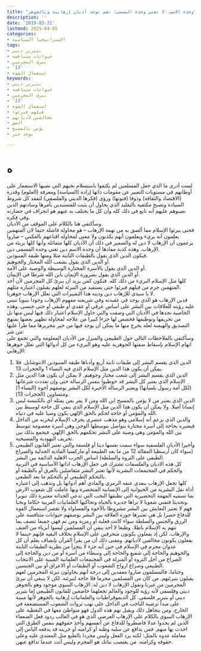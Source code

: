 ```yaml
---
title: "وحدة الاسم، لا تعني وحدة المسمى: نعم توجد أديان إرهابية وبالجوهر"
description: ''
date: '2019-03-21'
lastmod: 2025-04-05
categories:
- الاستراتيجيا السياسية
tags:
- بتبرير ديني
- حيوانات متنافسة
- نبرئ المجرمين
- '13'
- استعمال القوة
keywords:
- بتبرير ديني
- حيوانات متنافسة
- نبرئ المجرمين
- '13'
- استعمال القوة
- قبلهم فبرئوا
- مخالفين لأديانهم
- ألصق
- يؤمن بالمسيح
- يوجد خير

---
```

# **ه**

لست أدرى ما الذي جعل المسلمين لم يكتفوا باستسلام نخبهم التي نصبها الاستعمار على أوطانهم في مستويات التعبير عن مقومات ذاتها إرادة (السياسة) ومعرفة (العلوم) وقدرة (الاقتصاد والثقافة) وذوقا (فنونها) ورؤى (فكرها الديني والفلسفي) لتفقد كل شروط السيادة وتصبح مكتفية بالتقليد الذي يحاول أن يثبت للمستبدين بأمرها وسادتهم الذين نصبوهم عليهم أنه تابع في ذلك كله وأن كل ما يختلف به عنهم هو انحراف في حضارته وفي فكره.  
وسأكتفي هنا بالكلام على الموقف من الأديان.  
فحتى يبرئوا الإسلام مما ألصق به من تهمة الإرهاب – هو محاولة فاشلة حتما لان المتهمين يعلمون أنه بريء ويعلمون أنهم يكذبون ولا معنى لمحاولة اقناعهم بالعكس – صاروا يزعمون أن الإرهاب لا دين له والضمير في ذلك أن الأديان كلها متماثلة وأنها كلها بريئة من الإرهاب. وهذه كذبة مفادها أن وحدة الاسم دين تعني وحدة المسمى دين.  
فيكون الدين الذي يقول بالطبقات الثابتة مثلا ومنها طبقة المنبوذين.  
أو الدين الذي يقول بشعب الله المختار والجوهيم.  
أو الدين الذي يقول بالأسرة المختارة الوسيطة والوصية على الأمة.  
أو الدين الذي يقول بضرورة الإيمان بابن الله شرطا في الإيمان.  
كلها مثل الإسلام البريء من ذلك كله. فنكون كمن يريد أن يبرئ كل المجرمين لأن أحد المتهمين جرم من قبلهم فبرئوا حتى يستفيد من التبرئة لعلهم يقبلون اعتباره مثلهم.  
لا يا سيدي للإرهاب دين ودينه هذا التمييزات التي تعلل الإرهاب جوهريا.  
فدين الإرهاب هو الذي يوجد في عقيدته وفي شريعته مفهوم الإرهاب وجودا بنيويا تنبني عليه رؤيته للعلاقات بين البشر على أساس عرقي أو عقدي أو طبقي أو حتى جنسي. وهذه الخاصية نجدها في الأديان التي وصفت والتي حاول الإسلام اعتبار ذلك فيها ليس منها بل من تحريفها وتوظيفها فخصص لها جزءا كبيرا من علاجه لمحاولة تطهير بعضها بمنهج التصديق والهيمنة لعله يخرج منها ما يمكن أن يوجد فيها من خير بتحريرها مما طرأ عليها من شر:  
وسأكتفي بالملاحظات التالي حول الطبيعي والمنزل من الأديان المعلومة والتي تجمع على اتهام الإسلام بإسقاط صفتها الجوهرية عليه وهو البريء من كل أدوائها التي تعلل جوهرها الإرهابي:  
1. الدين الذي يقسم البشر إلى طبقات ثابتة أربع وأدناها طبقة المنبوذين الانتوشابل. فلا يمكن أن يكون هذا الدين مثل الإسلام الذي فيه النساء 1 والحجرات 13.  
2. الدين الذي يقسم البشر إلى شعب مختار وجوهيم. لا يمكن أن يكون هذا الدين مثل الإسلام الذي يعتبر كل البشر قد خوطبوا بنفس الرسالة حتى وإن تعددت شرعاتها (لكل أمة رسول بلسانها) ويعتبر الرسالة الأخيرة لكل البشر بوصفهم أخوة (النساء 1) ومتساوين (الحجرات 13).  
3. الدين الذي يعتبر من لا يؤمن بالمسيح ابن الله ومن لا يمر بمن يمثله أي بالكنيسة ليس إنسانا أصلا. ولا يمكن أن يكون هذا الدين مثل الإسلام الذي ينفي كل حاجة لوسيط بين الله والمؤمن أو حاجة لحكم بالحق الإلهي يكون وصيا عليه في دنياه.  
4. والدين الذي يزعم أنه إسلامي وهو مذهب عنصري يحرف الإسلام ليخربه من الداخل فيعتبره بحاجة إلى أسرة مختارة يتواصل بتوسطها الوحي وهي أسرة معصومة تتوسط بين الله والمؤمن وهي وصية على البشر تحكمهم بالحق الإلهي. فيجمع بذلك بين تحريف اليهودية والمسيحية.  
5. وأخيرا الأديان الفلسفية سواء سمت نفسها دينا أو فلسفة والتي تعتبر القانون الطبيعي (سواء كان أرسطيا المقالة 12 من ما بعد الطبيعة أو ماركسيا المادية الجدلية والصراع الطبقي على الثروة والسلطة) اساس الحرب الاهلية الدائمة بين البشر.  
كل هذه الاديان والفلسفات تشترك في جعل الإرهاب اداتها الأساسية في التربية والحكم في المجتمعات البشرية لأنها تعتبر البشر متفاضلين بالعرق أو بالطبقة أو بالتحكم الطبيعي أو بالتحكم ما بعد الطبعي.  
كلها تجعل الإرهاب ببعدي عنفه الرمزي والمادي أهم أدواتها بل وتذهب إلى اعتباره أداة نقل البشرية من الحيوانية إلى الإنسانية المتحضرة وبها عاملت كل شعوب الارض بما تسميه المهمة التحضيرية التي تطبقها النخب التي تدعي الحداثة معتبرة ذلك تنويرا وتحديثا فتفني شعوبا لا تراها جديرة بالحياة وتحاكيها العلمانيات العربية حكاما ونخبا.  
فهم لا تعتبر التعايش بين البشر مشروطا بالأخوة والمساواة ولا تقصر استعمال القوة للدفاع حصرا بل هي تعتبرها جوره العلاقة بين البشر بوصفهم حيوانات متنافسة على الرزق والجنس والسلطة سواء كانت فعلية أو رمزية ومن ثم فهي جميعا تتصف بما تتهم به الإسلام باطلا. وطبعا لا أحد ينفي أن المسلمين ليسوا أبرياء من العنف والإرهاب. لكن إذ يفعلون يكونون منحرفين على الإسلام بخلاف البقية فإنهم حينما لا يفعلون يكونون مخالفين لأديانهم. ومعنى ذلك أن من يقرأ القرآن بإنصاف يعلم أن كل عدوان محرم في الإسلام في حين أنه جزء لا يتجزأ من نظرية الطبقات الثابتة والجوهيم والحاجة إلى شفيع والحاجة إلى وسطاء من أسرة أو من دين والحاجة إلى الصراع من أجل الثروة أو المنزلة في المجتمعات العلمانية المبنية على الانتخاب الطبيعي وصراع ارواح الشعوب أو الطبقات أو الاعراق أو بين الجنسين.  
وختاما، فالمسلمون صاروا معقدين إلى درجة أنهم يحاولون تبرئة المجرمين لعهم يقبلون بتبرئتهم. من كان من المسلمين مجرما فلا حاجة لتبرئته. لكن لا ينبغي أن نبرئ المجرمين من غيرنا ونقول الإرهاب لا دين له: الإرهاب البنيوي موجود وهو بالجوهر ديني وفلسفي لأنه رؤية للوجود والعالم تجعلهما خاضعين للقانون الطبيعي إما بتبرير ديني أو بتبرير فلسفي. كل الديموقراطيات والعلمانيات إرهابية بالجوهر لأنها مبنية على مبدأ ترضية الناخب في الداخل على نهب ثروات الشعوب المستضعفة في الخارج. ومن يتجاهل ذلك ويقبل تهم هذه الدول فهو متواطئ معها في التغطية على الإرهاب البنيوي بالكلام على الإرهاب العرضي الذي هو في الغالب ردود فعل الضعفاء الذين لم يجدوا عدلا فاضطروا للدفاع عن أنفسهم وأخذ حقوقهم بنفس الطرق التي اخذت بها منهم. فمن يدافع عن سلبه وطنه أو كرامته أو حريته قد يدفعه الياس إلى معاملة عدوه بالمثل: لكنه يرد الفعل وليس مجردا بالطبع مثل المعتدي عليه وعلى حقوقه وكرامته. من يغتصب بناتك هو المجرم وليس أنت عندما تدافع عنهن.

###
